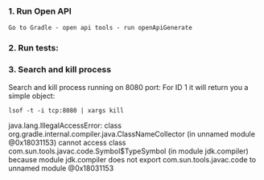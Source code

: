 
###  1. Run Open API

    Go to Gradle - open api tools - run openApiGenerate


###  2. Run tests:



### 3. Search and kill process
Search and kill process running on 8080 port:
For ID 1 it will return you a simple object:

    lsof -t -i tcp:8080 | xargs kill




java.lang.IllegalAccessError: class org.gradle.internal.compiler.java.ClassNameCollector (in unnamed module @0x18031153) cannot access class com.sun.tools.javac.code.Symbol$TypeSymbol (in module jdk.compiler) because module jdk.compiler does not export com.sun.tools.javac.code to unnamed module @0x18031153
